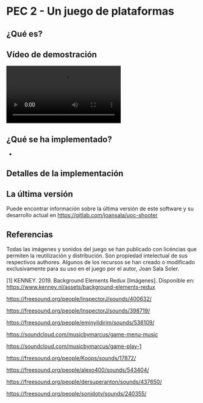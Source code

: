 PEC 2 - Un juego de plataformas
===============================

¿Qué es?
--------



Vídeo de demostración
---------------------

![Demo](Resources/demo.webm)

¿Qué se ha implementado?
------------------------

*

Detalles de la implementación
-----------------------------


La última versión
-----------------

Puede encontrar información sobre la última versión de este software y su
desarrollo actual en https://gitlab.com/joansala/uoc-shooter

Referencias
-----------

Todas las imágenes y sonidos del juego se han publicado con licéncias que
permiten la reutilización y distribución. Son propiedad intelectual de sus
respectivos authores. Algunos de los recursos se han creado o modificado
exclusivamente para su uso en el juego por el autor, Joan Sala Soler.

[1]  KENNEY. 2019. Background Elements Redux [Imágenes]. Disponible en:
     https://www.kenney.nl/assets/background-elements-redux



https://freesound.org/people/InspectorJ/sounds/400632/

https://freesound.org/people/InspectorJ/sounds/398719/

https://freesound.org/people/eminyildirim/sounds/536109/


https://soundcloud.com/musicbymarcus/game-menu-music

https://soundcloud.com/musicbymarcus/game-play-1

https://freesound.org/people/Koops/sounds/17872/

https://freesound.org/people/alexo400/sounds/543404/

https://freesound.org/people/dersuperanton/sounds/437650/

https://freesound.org/people/sonidotv/sounds/240355/
